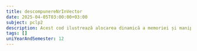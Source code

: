 ```yaml
---
title: descompunereNrInVector
date: 2025-04-05T03:00:00+03:00
subject: pclp2
description: Acest cod ilustrează alocarea dinamică a memoriei și manipularea pointerilor. Funcțiile folosesc pointeri transmiși prin referință pentru a aloca și modifica adrese de memorie, extrăgând cifrele unui număr.
tags: []
uniYearAndSemester: 12
---
```


